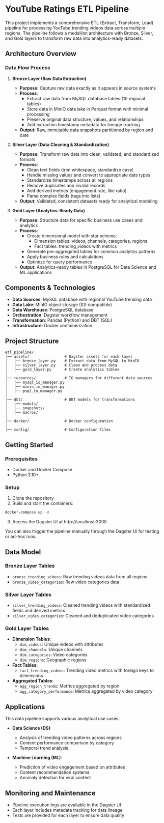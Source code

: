 # YouTube Ratings ETL Pipeline

This project implements a comprehensive ETL (Extract, Transform, Load) pipeline for processing YouTube trending videos data across multiple regions. The pipeline follows a medallion architecture with Bronze, Silver, and Gold layers to transform raw data into analytics-ready datasets.

## Architecture Overview


### Data Flow Process

1. **Bronze Layer (Raw Data Extraction)**
   - **Purpose**: Capture raw data exactly as it appears in source systems
   - **Process**: 
     - Extract raw data from MySQL database tables (10 regional tables)
     - Store data in MinIO data lake in Parquet format with minimal processing
     - Preserve original data structure, values, and relationships
     - Add extraction timestamp metadata for lineage tracking
   - **Output**: Raw, immutable data snapshots partitioned by region and date

2. **Silver Layer (Data Cleaning & Standardization)**
   - **Purpose**: Transform raw data into clean, validated, and standardized formats
   - **Process**:
     - Clean text fields (trim whitespace, standardize case)
     - Handle missing values and convert to appropriate data types
     - Standardize timestamps across all regions
     - Remove duplicates and invalid records
     - Add derived metrics (engagement rate, like ratio)
     - Parse complex fields (tags into lists)
   - **Output**: Validated, consistent datasets ready for analytical modeling

3. **Gold Layer (Analytics-Ready Data)**
   - **Purpose**: Structure data for specific business use cases and analytics
   - **Process**:
     - Create dimensional model with star schema:
       - Dimension tables: videos, channels, categories, regions
       - Fact tables: trending_videos with metrics
     - Generate pre-aggregated tables for common analytics patterns
     - Apply business rules and calculations
     - Optimize for query performance
   - **Output**: Analytics-ready tables in PostgreSQL for Data Science and ML applications

## Components & Technologies

- **Data Sources**: MySQL database with regional YouTube trending data
- **Data Lake**: MinIO object storage (S3-compatible)
- **Data Warehouse**: PostgreSQL database
- **Orchestration**: Dagster workflow management
- **Transformation**: Pandas (Python) and DBT (SQL)
- **Infrastructure**: Docker containerization

## Project Structure

```
etl_pipeline/
│── assets/                # Dagster assets for each layer
│   │── bronze_layer.py    # Extract data from MySQL to MinIO
│   │── silver_layer.py    # Clean and process data
│   │── gold_layer.py      # Create analytics tables
│
│── resources/             # IO managers for different data sources
│   │── mysql_io_manager.py
│   │── minio_io_manager.py
│   │── psql_io_manager.py
│
│── dbt/                   # DBT models for transformations
│   │── models/
│   │── snapshots/
│   │── macros/
│
│── docker/                # Docker configuration
│
│── config/                # Configuration files
```

## Getting Started

### Prerequisites

- Docker and Docker Compose
- Python 3.10+

### Setup

1. Clone the repository
2. Build and start the containers:

```bash
docker-compose up -d
```

3. Access the Dagster UI at http://localhost:3000



You can also trigger the pipeline manually through the Dagster UI for testing or ad-hoc runs.

## Data Model

### Bronze Layer Tables
- `bronze_trending_videos`: Raw trending videos data from all regions
- `bronze_video_categories`: Raw video categories data

### Silver Layer Tables
- `silver_trending_videos`: Cleaned trending videos with standardized fields and derived metrics
- `silver_video_categories`: Cleaned and deduplicated video categories

### Gold Layer Tables
- **Dimension Tables**:
  - `dim_videos`: Unique videos with attributes
  - `dim_channels`: Unique channels
  - `dim_categories`: Video categories
  - `dim_regions`: Geographic regions
- **Fact Tables**:
  - `fact_trending_videos`: Trending video metrics with foreign keys to dimensions
- **Aggregated Tables**:
  - `agg_region_trends`: Metrics aggregated by region
  - `agg_category_performance`: Metrics aggregated by video category

## Applications

This data pipeline supports various analytical use cases:

- **Data Science (DS)**:
  - Analysis of trending video patterns across regions
  - Content performance comparison by category
  - Temporal trend analysis

- **Machine Learning (ML)**:
  - Prediction of video engagement based on attributes
  - Content recommendation systems
  - Anomaly detection for viral content

## Monitoring and Maintenance

- Pipeline execution logs are available in the Dagster UI
- Each layer includes metadata tracking for data lineage
- Tests are provided for each layer to ensure data quality
